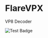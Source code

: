 # FlareVPX
VP8 Decoder

![Test Badge](raw.githubusercontent.com/FlareMediaPlayer/FlareVPX/entropy-refresh-fix/badge.svg)
